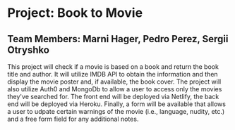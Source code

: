 # Project: Book to Movie  
## Team Members: Marni Hager, Pedro Perez, Sergii Otryshko  

This project will check if a movie is based on a book and return the book title and author.  It will utilize IMDB API to obtain the information and then display the movie poster and, if available, the book cover.  The project will also utilize Auth0 and MongoDb to allow a user to access only the movies they've searched for.  The front end will be deployed via Netlify, the back end will be deployed via Heroku.  Finally, a form will be available that allows a user to udpate certain warnings of the movie (i.e., language, nudity, etc.) and a free form field for any additional notes.